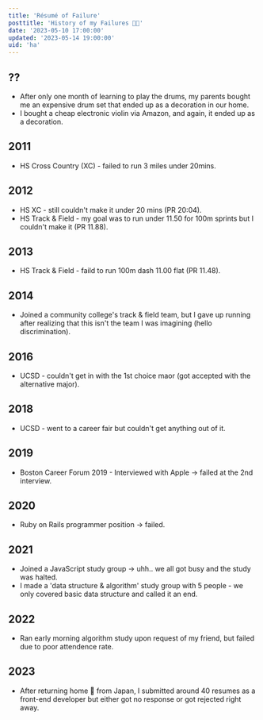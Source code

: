 ```yaml
---
title: 'Résumé of Failure'
posttitle: 'History of my Failures 💪🏼'
date: '2023-05-10 17:00:00'
updated: '2023-05-14 19:00:00'
uid: 'ha'
---
```


## ??

- After only one month of learning to play the drums, my parents bought me an expensive drum set that ended up as a decoration in our home.
- I bought a cheap electronic violin via Amazon, and again, it ended up as a decoration.

## 2011

- HS Cross Country (XC) - failed to run 3 miles under 20mins.

## 2012

- HS XC -  still couldn't make it under 20 mins (PR 20:04).
- HS Track & Field - my goal was to run under 11.50 for 100m sprints but I couldn't make it (PR 11.88).

## 2013

- HS Track & Field - faild to run 100m dash 11.00 flat (PR 11.48).

## 2014

- Joined a community college's track & field team, but I gave up running after realizing that this isn't the team I was imagining (hello discrimination).

## 2016

- UCSD - couldn't get in with the 1st choice maor (got accepted with the alternative major).

## 2018

- UCSD - went to a career fair but couldn't get anything out of it.

## 2019

- Boston Career Forum 2019 - Interviewed with Apple → failed at the 2nd interview.

## 2020

- Ruby on Rails programmer position → failed.

## 2021

- Joined a JavaScript study group → uhh.. we all got busy and the study was halted.
- I made a 'data structure & algorithm' study group with 5 people - we only covered basic data structure and called it an end.

## 2022

- Ran early morning algorithm study upon request of my friend, but failed due to poor attendence rate.

## 2023

- After returning home 🐓 from Japan, I submitted around 40 resumes as a front-end developer but either got no response or got rejected right away.
